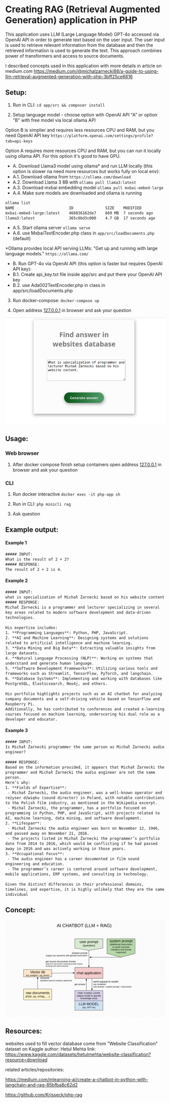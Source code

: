 # Creating RAG (Retrieval Augmented Generation) application in PHP

This application uses LLM (Large Language Model) GPT-4o accessed via OpenAI API in order to generate text based on the user input. 
The user input is used to retrieve relevant information from the database and then the retrieved information is used to generate the text.
This approach combines power of transformers and access to source documents.

I described concepts used in this application with more details in article on medium.com
https://medium.com/@michalzarnecki88/a-guide-to-using-llm-retrieval-augmented-generation-with-php-3bff25ce6616

## Setup:
1. Run in CLI: `cd app/src && composer install`

2. Setup language model - choose option with OpenAI API "A" or option "B" with free model via local ollama API

Option B is simplier and requires less resources CPU and RAM, but you need OpenAI API key `https://platform.openai.com/settings/profile?tab=api-keys` 

Option A requires more resources CPU and RAM, but you can run it locally using ollama API. For this option it's good to have GPU.
- A. Download Llama3 model using ollama* and run LLM locally (this option is slower na need more resources but works fully on local env):
- A.1. Download ollama from `https://ollama.com/download`
- A.2. Download Llama 3 8B with `ollama pull llama3:latest`
- A.3. Download mxbai embedding model `ollama pull mxbai-embed-large`
- A.4. Make sure models are downloaded and ollama is running

```
ollama list
NAME                    	ID          	SIZE  	MODIFIED       
mxbai-embed-large:latest	468836162de7	669 MB	7 seconds ago 	
llama3:latest           	365c0bd3c000	4.7 GB	17 seconds ago	
```

- A.5. Start ollama server `ollama serve`
- A.6. use MxbaiTextEncoder.php class in `app/src/loadDocuments.php` (default)

*Ollama provides local API serving LLMs:
"Get up and running with large language models."
`https://ollama.com/`

- B. Run GPT-4o via OpenAI API (this option is faster but requires OpenAI API key):
- B.1. Create api_key.txt file inside app/src and put there your OpenAI API key
- B.2. use Ada002TextEncoder.php in class in app/src/loadDocuments.php


3. Run docker-compose: `docker-compose up`

4. Open address [127.0.0.1](http://127.0.0.1/)  in browser and ask your question

<img src="app_form.png" />

## Usage:

### Web browser
1. After docker compose finish setup containers open address [127.0.0.1](http://127.0.0.1/) in browser and ask your question

### CLI
1. Run docker interactive `docker exec -it php-app sh`

2. Run in CLI: `php minicli rag`

3. Ask question

## Example output:
#### Example 1
```
##### INPUT:
What is the result of 2 + 2?
##### RESPONSE:
The result of 2 + 2 is 4.
```

#### Example 2
```
##### INPUT: 
what is specialization of Michał Żarnecki based on his website content
##### RESPONSE:
Michał Żarnecki is a programmer and lecturer specializing in several key areas related to modern software development and data-driven technologies.
 
His expertise includes:
1. **Programming Languages**: Python, PHP, JavaScript.
2. **AI and Machine Learning**: Designing systems and solutions related to artificial intelligence and machine learning.
3. **Data Mining and Big Data**: Extracting valuable insights from large datasets. 
4. **Natural Language Processing (NLP)**: Working on systems that understand and generate human language. 
5. **Software Development Frameworks**: Utilizing various tools and frameworks such as Streamlit, TensorFlow, PyTorch, and langchain. 
6. **Database Systems**: Implementing and working with databases like PostgreSQL, Elasticsearch, Neo4j, and others.
 
His portfolio highlights projects such as an AI chatbot for analyzing company documents and a self-driving vehicle based on TensorFlow and Raspberry Pi.
Additionally, he has contributed to conferences and created e-learning courses focused on machine learning, underscoring his dual role as a developer and educator.
```

#### Example 3
```
##### INPUT: 
Is Michał Żarnecki programmer the same person as Michał Żarnecki audio engineer?

##### RESPONSE:
Based on the information provided, it appears that Michał Żarnecki the programmer and Michał Żarnecki the audio engineer are not the same person.
Here’s why:
1. **Fields of Expertise**:
 - Michał Żarnecki, the audio engineer, was a well-known operator and reżyser dźwięku (sound director) in Poland, with notable contributions to the Polish film industry, as mentioned in the Wikipedia excerpt.
 - Michal Żarnecki, the programmer, has a portfolio focused on programming in Python, PHP, and JavaScript, with projects related to AI, machine learning, data mining, and software development.
2. **Lifespan**:
 - Michał Żarnecki the audio engineer was born on November 12, 1946, and passed away on November 21, 2016.
 - The projects listed in Michał Żarnecki the programmer’s portfolio date from 2014 to 2016, which would be conflicting if he had passed away in 2016 and was actively working in those years. 
3. **Occupational Focus**:
 - The audio engineer has a career documented in film sound engineering and education.
 - The programmer’s career is centered around software development, mobile applications, ERP systems, and consulting in technology.

Given the distinct differences in their professional domains, timelines, and expertise, it is highly unlikely that they are the same individual
```

## Concept:
<img src="ai_chatbot_llm_rag.jpg" width="1000px"/>

## Resources:
websites used to fill vector database come from "Website Classification" dataset on Kaggle
author: Hetul Mehta
link: https://www.kaggle.com/datasets/hetulmehta/website-classification?resource=download

related articles/repositories:

https://medium.com/mlearning-ai/create-a-chatbot-in-python-with-langchain-and-rag-85bfba8c62d2

https://github.com/Krisseck/php-rag
